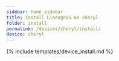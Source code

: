 ```yaml
---
sidebar: home_sidebar
title: Install LineageOS on cheryl
folder: install
permalink: /devices/cheryl/install/
device: cheryl
---
```

{% include templates/device_install.md %}
